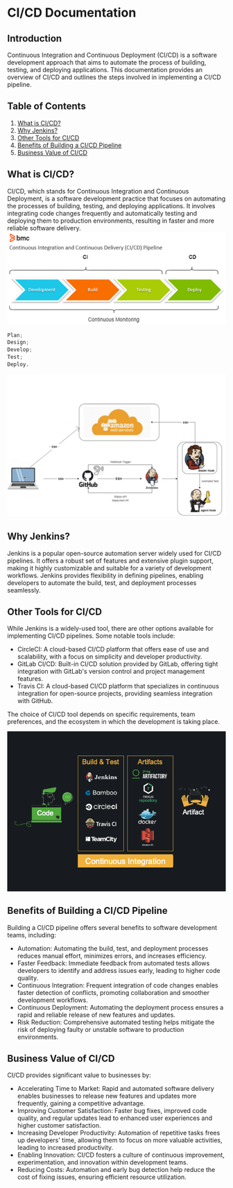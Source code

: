 # CI/CD Documentation

## Introduction

Continuous Integration and Continuous Deployment (CI/CD) is a software development approach that aims to automate the process of building, testing, and deploying applications. This documentation provides an overview of CI/CD and outlines the steps involved in implementing a CI/CD pipeline.

## Table of Contents

1. [What is CI/CD?](#what-is-cicd)
2. [Why Jenkins?](#why-jenkins)
3. [Other Tools for CI/CD](#other-tools-for-cicd)
4. [Benefits of Building a CI/CD Pipeline](#benefits-of-building-a-cicd-pipeline)
5. [Business Value of CI/CD](#business-value-of-cicd)

## What is CI/CD?

CI/CD, which stands for Continuous Integration and Continuous Deployment, is a software development practice that focuses on automating the processes of building, testing, and deploying applications. It involves integrating code changes frequently and automatically testing and deploying them to production environments, resulting in faster and more reliable software delivery.
![through-Continuous-Integration-and-Continuous-Delivery-pipeline.png](images/through-Continuous-Integration-and-Continuous-Delivery-pipeline.png)

```python
Plan;  
Design;  
Develop;   
Test;  
Deploy.
```
![CI CD diagram.jpg](images%2FCI%20CD%20diagram.jpg)

## Why Jenkins?

Jenkins is a popular open-source automation server widely used for CI/CD pipelines. It offers a robust set of features and extensive plugin support, making it highly customizable and suitable for a variety of development workflows. Jenkins provides flexibility in defining pipelines, enabling developers to automate the build, test, and deployment processes seamlessly.

## Other Tools for CI/CD

While Jenkins is a widely-used tool, there are other options available for implementing CI/CD pipelines. Some notable tools include:

- CircleCI: A cloud-based CI/CD platform that offers ease of use and scalability, with a focus on simplicity and developer productivity.
- GitLab CI/CD: Built-in CI/CD solution provided by GitLab, offering tight integration with GitLab's version control and project management features.
- Travis CI: A cloud-based CI/CD platform that specializes in continuous integration for open-source projects, providing seamless integration with GitHub.

The choice of CI/CD tool depends on specific requirements, team preferences, and the ecosystem in which the development is taking place.

![ci cd build test.png](images%2Fci%20cd%20build%20test.png)

## Benefits of Building a CI/CD Pipeline

Building a CI/CD pipeline offers several benefits to software development teams, including:

- Automation: Automating the build, test, and deployment processes reduces manual effort, minimizes errors, and increases efficiency.
- Faster Feedback: Immediate feedback from automated tests allows developers to identify and address issues early, leading to higher code quality.
- Continuous Integration: Frequent integration of code changes enables faster detection of conflicts, promoting collaboration and smoother development workflows.
- Continuous Deployment: Automating the deployment process ensures a rapid and reliable release of new features and updates.
- Risk Reduction: Comprehensive automated testing helps mitigate the risk of deploying faulty or unstable software to production environments.

## Business Value of CI/CD

CI/CD provides significant value to businesses by:

- Accelerating Time to Market: Rapid and automated software delivery enables businesses to release new features and updates more frequently, gaining a competitive advantage.
- Improving Customer Satisfaction: Faster bug fixes, improved code quality, and regular updates lead to enhanced user experiences and higher customer satisfaction.
- Increasing Developer Productivity: Automation of repetitive tasks frees up developers' time, allowing them to focus on more valuable activities, leading to increased productivity.
- Enabling Innovation: CI/CD fosters a culture of continuous improvement, experimentation, and innovation within development teams.
- Reducing Costs: Automation and early bug detection help reduce the cost of fixing issues, ensuring efficient resource utilization.


